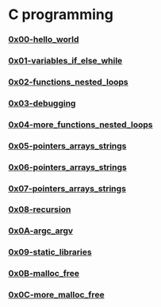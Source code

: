 # C programming


### [0x00-hello_world](./0x00-hello_world)

### [0x01-variables_if_else_while](./0x01-variables_if_else_while)

### [0x02-functions_nested_loops](./0x02-functions_nested_loops)

### [0x03-debugging](./0x03-debugging)

### [0x04-more_functions_nested_loops](0x04-more_functions_nested_loops)

### [0x05-pointers_arrays_strings](0x05-pointers_arrays_strings)

### [0x06-pointers_arrays_strings](0x06-pointers_arrays_strings)

### [0x07-pointers_arrays_strings](0x07-pointers_arrays_strings)

### [0x08-recursion](0x08-recursion)

### [0x0A-argc_argv](0x0A-argc_argv)

### [0x09-static_libraries](0x09-static_libraries)

### [0x0B-malloc_free](0x0B-malloc_free)
### [0x0C-more_malloc_free](0x0C-more_malloc_free)
